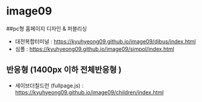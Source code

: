 # image09
##pc형 홈페이지 디자인 & 퍼블리싱
- 대전복합터미널 : https://kyuhyeong09.github.io/image09/djbus/index.html
- 심폴 : https://kyuhyeong09.github.io/image09/simpol/index.html
## 반응형 (1400px 이하 전체반응형 )
- 세이브더칠드런 (fullpage.js) : https://kyuhyeong09.github.io/image09/children/index.html
